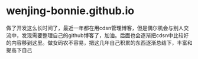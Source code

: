 # wenjing-bonnie.github.io
   做了开发这么长时间了，最近一年都在用cdsn管理博客，但是偶尔机会与别人交流中，发现需要整理自己的github博客了，加油。后面也会逐渐把cdsn中比较好的内容移到这里。做女码农不容易，把这几年自己积累的东西逐渐总结下，丰富和提高下自己
